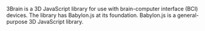 3Brain is a 3D JavaScript library for use with brain-computer interface (BCI) devices. The library has Babylon.js at its foundation. Babylon.js is a general-purpose 3D JavaScript library.
